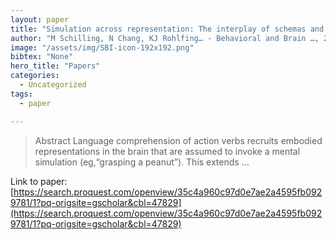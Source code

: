 ```yaml
---
layout: paper
title: "Simulation across representation: The interplay of schemas and simulation-based inference on different levels of abstraction"
author: "M Schilling, N Chang, KJ Rohlfing… - Behavioral and Brain …, 2020 - search.proquest.com"
image: "/assets/img/SBI-icon-192x192.png"
bibtex: "None"
hero_title: "Papers"
categories:
  - Uncategorized
tags:
  - paper

---
```

>Abstract Language comprehension of action verbs recruits embodied representations in the brain that are assumed to invoke a mental simulation (eg,“grasping a peanut”). This extends …

Link to paper: [https://search.proquest.com/openview/35c4a960c97d0e7ae2a4595fb0929781/1?pq-origsite=gscholar&cbl=47829](https://search.proquest.com/openview/35c4a960c97d0e7ae2a4595fb0929781/1?pq-origsite=gscholar&cbl=47829)


